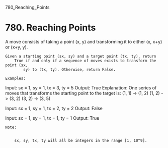 780_Reaching_Points
# 780. Reaching Points

A move consists of taking a point (x, y) and transforming it to either (x,
        x+y) or (x+y, y).

    Given a starting point (sx, sy) and a target point (tx, ty), return
        True if and only if a sequence of moves exists to transform the point (sx,
            sy) to (tx, ty). Otherwise, return False.

    Examples:
Input: sx = 1, sy = 1, tx = 3, ty = 5
Output: True
Explanation:
One series of moves that transforms the starting point to the target is:
(1, 1) -> (1, 2)
(1, 2) -> (3, 2)
(3, 2) -> (3, 5)

Input: sx = 1, sy = 1, tx = 2, ty = 2
Output: False

Input: sx = 1, sy = 1, tx = 1, ty = 1
Output: True

    Note:

    
        sx, sy, tx, ty will all be integers in the range [1, 10^9].